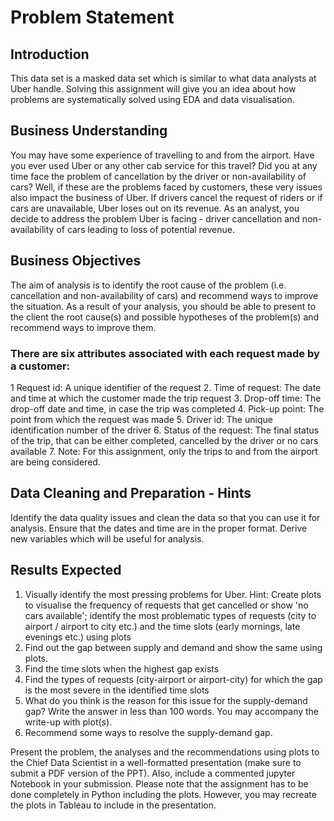 # Problem Statement
## Introduction
This data set is a masked data set which is similar to what data analysts at Uber handle. Solving this assignment will give you an idea about how problems are systematically solved using EDA and data visualisation. 

## Business Understanding
You may have some experience of travelling to and from the airport. Have you ever used Uber or any other cab service for this travel? Did you at any time face the problem of cancellation by the driver or non-availability of cars?
Well, if these are the problems faced by customers, these very issues also impact the business of Uber. If drivers cancel the request of riders or if cars are unavailable, Uber loses out on its revenue. 
As an analyst, you decide to address the problem Uber is facing - driver cancellation and non-availability of cars leading to loss of potential revenue. 

## Business Objectives
The aim of analysis is to identify the root cause of the problem (i.e. cancellation and non-availability of cars) and recommend ways to improve the situation. As a result of your analysis, you should be able to present to the client the root cause(s) and possible hypotheses of the problem(s) and recommend ways to improve them.

### There are six attributes associated with each request made by a customer:

 1 Request id: A unique identifier of the request
 2. Time of request: The date and time at which the customer made the trip request
 3. Drop-off time: The drop-off date and time, in case the trip was completed 
 4. Pick-up point: The point from which the request was made
 5. Driver id: The unique identification number of the driver
 6. Status of the request: The final status of the trip, that can be either completed, cancelled by the driver or no cars available
 7. Note: For this assignment, only the trips to and from the airport are being considered.

## Data Cleaning and Preparation - Hints
Identify the data quality issues and clean the data so that you can use it for analysis.
Ensure that the dates and time are in the proper format. Derive new variables which will be useful for analysis.

## Results Expected
 1. Visually identify the most pressing problems for Uber. 
      Hint: Create plots to visualise the frequency of requests that get cancelled or show 'no cars available'; identify the most                 problematic types of requests (city to airport / airport to city etc.) and the time slots (early mornings, late evenings etc.) using         plots
 2. Find out the gap between supply and demand and show the same using plots.
 3. Find the time slots when the highest gap exists
 4. Find the types of requests (city-airport or airport-city) for which the gap is the most severe in the identified time slots
 5. What do you think is the reason for this issue for the supply-demand gap? Write the answer in less than 100 words. You may accompany the     write-up with plot(s).
 6. Recommend some ways to resolve the supply-demand gap.
 
Present the problem, the analyses and the recommendations using plots to the Chief Data Scientist in a well-formatted presentation (make sure to submit a PDF version of the PPT). Also, include a commented jupyter Notebook in your submission. Please note that the assignment has to be done completely in Python including the plots. However, you may recreate the plots in Tableau to include in the presentation.
